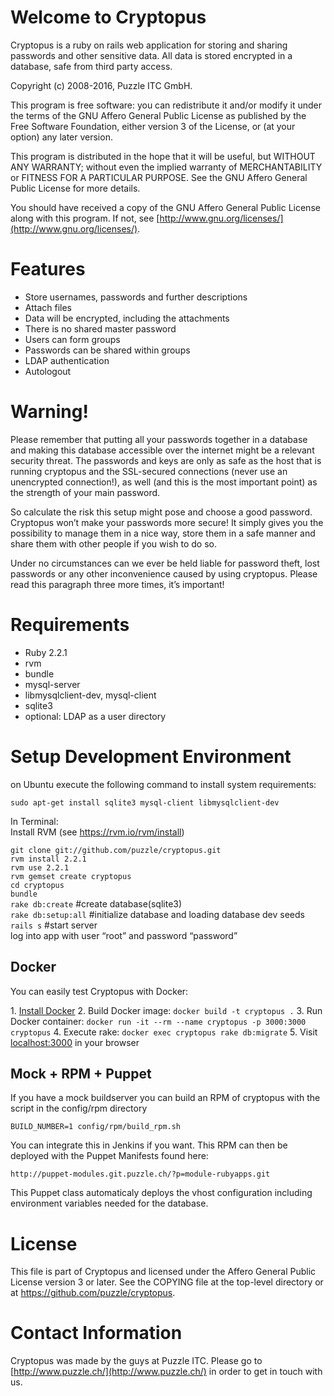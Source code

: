 Welcome to Cryptopus
====================

Cryptopus is a ruby on rails web application for storing and sharing
passwords and other sensitive data. All data is stored encrypted in a
database, safe from third party access.

Copyright (c) 2008-2016, Puzzle ITC GmbH.

This program is free software: you can redistribute it and/or modify it
under the terms of the GNU Affero General Public License as published by
the Free Software Foundation, either version 3 of the License, or (at
your option) any later version.

This program is distributed in the hope that it will be useful, but
WITHOUT ANY WARRANTY; without even the implied warranty of
MERCHANTABILITY or FITNESS FOR A PARTICULAR PURPOSE. See the GNU Affero
General Public License for more details.

You should have received a copy of the GNU Affero General Public License
along with this program. If not, see
[http://www.gnu.org/licenses/](http://www.gnu.org/licenses/).

Features
========

-   Store usernames, passwords and further descriptions
-   Attach files
-   Data will be encrypted, including the attachments
-   There is no shared master password
-   Users can form groups
-   Passwords can be shared within groups
-   LDAP authentication
-   Autologout

Warning!
========

Please remember that putting all your passwords together in a database
and making this database accessible over the internet might be a
relevant security threat. The passwords and keys are only as safe as the
host that is running cryptopus and the SSL-secured connections (never
use an unencrypted connection!), as well (and this is the most important
point) as the strength of your main password.

So calculate the risk this setup might pose and choose a good password.
Cryptopus won’t make your passwords more secure! It simply gives you the
possibility to manage them in a nice way, store them in a safe manner
and share them with other people if you wish to do so.

Under no circumstances can we ever be held liable for password theft,
lost passwords or any other inconvenience caused by using cryptopus.
Please read this paragraph three more times, it’s important!

Requirements
============

-   Ruby 2.2.1
-   rvm
-   bundle
-   mysql-server
-   libmysqlclient-dev, mysql-client
-   sqlite3
-   optional: LDAP as a user directory

Setup Development Environment
=============================

on Ubuntu execute the following command to install system requirements:  

`sudo apt-get install sqlite3 mysql-client libmysqlclient-dev`

In Terminal:  
Install RVM (see https://rvm.io/rvm/install)  

`git clone git://github.com/puzzle/cryptopus.git`  
`rvm install 2.2.1`  
`rvm use 2.2.1`  
`rvm gemset create cryptopus`  
`cd cryptopus`  
`bundle`  
`rake db:create` #create database(sqlite3)  
`rake db:setup:all` #initialize database and loading database dev seeds   
`rails s` #start server  
log into app with user “root” and password “password”

Docker
------

You can easily test Cryptopus with Docker:

​1. [Install
Docker](https://docs.docker.com/engine/installation/ubuntulinux/)
2. Build Docker image: `docker build -t cryptopus .`
3. Run Docker container:
`docker run -it --rm --name cryptopus -p 3000:3000 cryptopus`
4. Execute rake: `docker exec cryptopus rake db:migrate`
5. Visit [localhost:3000](http://localhost:3000) in your browser

Mock + RPM + Puppet
-------------------

If you have a mock buildserver you can build an RPM of cryptopus with
the script in the config/rpm directory

`BUILD_NUMBER=1 config/rpm/build_rpm.sh`

You can integrate this in Jenkins if you want. This RPM can then be
deployed with the Puppet Manifests found here:

`http://puppet-modules.git.puzzle.ch/?p=module-rubyapps.git`

This Puppet class automaticaly deploys the vhost configuration including
environment variables needed for the database.

License
=======

This file is part of Cryptopus
and licensed under the Affero General Public License version 3 or later.
See the COPYING file at the top-level directory or at
https://github.com/puzzle/cryptopus.

Contact Information
===================

Cryptopus was made by the guys at Puzzle ITC. Please go to
[http://www.puzzle.ch/](http://www.puzzle.ch/) in order to get in touch
with us.
